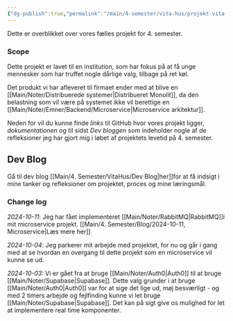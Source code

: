 ```yaml
---
{"dg-publish":true,"permalink":"/main/4-semester/vita-hus/projekt-vita-hus/","created":"2024-10-02T06:19:06.331+02:00"}
---
```


Dette er overblikket over vores fælles projekt for 4. semester.

### Scope
Dette projekt er lavet til en institution, som har fokus på at få unge mennesker som har truffet nogle dårlige valg, tilbage på ret køl. 

Det produkt vi har afleveret til firmaet ender med at blive en [[Main/Noter/Distribuerede systemer\|Distribueret Monolit]], da den belastning som vil være på systemet ikke vil berettige en [[Main/Noter/Emner/Backend/Microservice\|Microservice arkitektur]].

Neden for vil du kunne finde *links* til GitHub hvor vores projekt ligger, *dokumentationen* og til sidst *Dev bloggen* som indeholder nogle af de refleksioner jeg har gjort mig i løbet af projektets levetid på 4. semester.


## Dev Blog
Gå til dev blog [[Main/4. Semester/VitaHus/Dev Blog\|her]]for at få indsigt i mine tanker og refleksioner om projektet, proces og mine læringsmål.

### Change log

*2024-10-11*: Jeg har fået implementeret [[Main/Noter/RabbitMQ\|RabbitMQ]]i mit microservice projekt. [[Main/4. Semester/Blog/2024-10-11, Microservice\|Læs mere her]]

*2024-10-04*: Jeg parkerer mit arbejde med projektet, for nu og går i gang med at se hvordan en overgang til dette projekt som en microservice vil kunne se ud.

*2024-10-03:* Vi er gået fra at bruge [[Main/Noter/Auth0\|Auth0]] til at bruge [[Main/Noter/Supabase\|Supabase]]. Dette valg grunder i at bruge [[Main/Noter/Auth0\|Auth0]] var for at sige det lige ud, møj besværligt - og med 2 timers arbejde og fejlfinding kunne vi let bruge [[Main/Noter/Supabase\|Supabase]]. Det kan på sigt give os mulighed for let at implementere real time komponenter.
